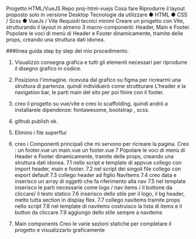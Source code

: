 
Progetto HTML/VueJS
Repo proj-html-vuejs
Cosa fare
Riprodurre il layout proposto solo in versione Desktop
Tecnologie da utilizzare
● HTML
● CSS / Scss
● VueJs / Vite
Requisiti tecnici minimi
Creare un progetto con Vite, strutturando il layout in almeno 3 macro-componenti: Header, Main e Footer.
Popolare le voci di menù di Header e Footer dinamicamente, tramite delle props, creando una struttura dati idonea.



###linea guida step by step del mio procedimento.

1. Visualizzo consegna grafica e tutti gli elementi necessari per riprodurre il disegno grafico in codice.
2. Posiziono l'immagine. ricevuta dal grafico su figma per ricrearmi una struttura di partenza.
quindi individuerò come struttturare L'header e la navigation bar,
le parti main del sito per poi finire con il footer.
3. creo il progetto su vue/vite e creo lo scaffolding, quindi andrò a installarele dipendenze:
fontawesome, bootstrap , scss.
4. github publish ok.
5. Elimino i file superflui
6. creo i Componenti principali che mi servono per ricreare la pagina.
Creo :
un footer.vue
un main.vue
un footer.vue
7 Popolare le voci di menù di Header e Footer dinamicamente, tramite delle props, creando una struttura dati idonea.
7.1  nello script e template di appvue collego con import header, main e footer.
7.2  nel script dei singoli file collego con export default
7.3  collego header ad figlio NavItems 
7.4  creo data e inserisco un array di oggetti che fa riferimento alla nav
7.5  nel template inserisco le parti necessarie come logo / nav items / il bottone da cliccare/ il testo statico
7.6  inserisco dello stile per il logo, il bg header, metto tutta section in display flex.
7.7  collego navitems tramite props nello script
7.8  nel template di navitems costruisco la lista di items e il button da cliccare
7.9  aggiungo dello stile sempre a navitems

8. Main components Creo le varie sezioni statiche per completare il progetto e visualizzarlo graficamente








